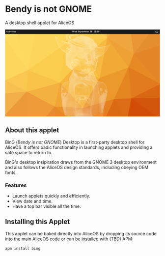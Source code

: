 # Bendy is not GNOME
A desktop shell applet for AliceOS

[![BinG Desktop](preview.png)](https://peertube.social/videos/watch/6f5fc50d-5fa0-497d-a7d0-c0053342659f)

## About this applet
BinG (_Bendy is not GNOME_) Desktop is a first-party desktop shell for AliceOS. It offers badic functionality in launching applets and providing a safe space to return to.

BinG's desktop insipiration draws from the GNOME 3 desktop environment and also follows the AliceOS design standards, including obeying OEM fonts.

### Features
- Launch applets quickly and efficiently.
- View date and time.
- Have a top bar visible all the time.

## Installing this Applet
This applet can be baked directly into AliceOS by dropping its source code into the main AliceOS code or can be installed with (TBD) APM:

```
apm install bing
```

